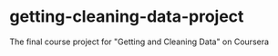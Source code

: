 # getting-cleaning-data-project
The final course project for "Getting and Cleaning Data" on Coursera
